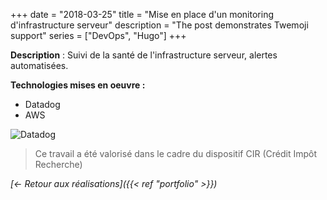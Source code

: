 +++
date = "2018-03-25"
title = "Mise en place d'un monitoring d'infrastructure serveur"
description = "The post demonstrates Twemoji support"
series = ["DevOps", "Hugo"]
+++

**Description** : Suivi de la santé de l'infrastructure serveur, alertes automatisées.

**Technologies mises en oeuvre :**
- Datadog
- AWS

![Datadog](/images/datadog.png "Datadog")

> Ce travail a été valorisé dans le cadre du dispositif CIR (Crédit Impôt Recherche)

*[<- Retour aux réalisations]({{< ref "portfolio" >}})*
